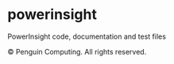 # powerinsight
PowerInsight code, documentation and test files

© Penguin Computing. All rights reserved.

